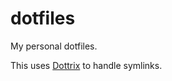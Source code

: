# dotfiles


My personal dotfiles.  

This uses [Dottrix](https://gitlab.com/dennis.hamester/dotrix) to handle symlinks.
